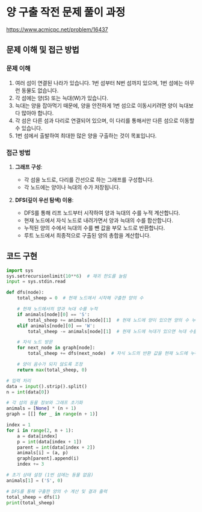 # 양 구출 작전 문제 풀이 과정

https://www.acmicpc.net/problem/16437

## 문제 이해 및 접근 방법

### 문제 이해
1. 여러 섬이 연결된 나라가 있습니다. 1번 섬부터 N번 섬까지 있으며, 1번 섬에는 아무런 동물도 없습니다.
2. 각 섬에는 양(S) 또는 늑대(W)가 있습니다.
3. 늑대는 양을 잡아먹기 때문에, 양을 안전하게 1번 섬으로 이동시키려면 양이 늑대보다 많아야 합니다.
4. 각 섬은 다른 섬과 다리로 연결되어 있으며, 이 다리를 통해서만 다른 섬으로 이동할 수 있습니다.
5. 1번 섬에서 출발하여 최대한 많은 양을 구출하는 것이 목표입니다.

### 접근 방법
1. **그래프 구성**:
   - 각 섬을 노드로, 다리를 간선으로 하는 그래프를 구성합니다.
   - 각 노드에는 양이나 늑대의 수가 저장됩니다.

2. **DFS(깊이 우선 탐색) 이용**:
   - DFS를 통해 리프 노드부터 시작하여 양과 늑대의 수를 누적 계산합니다.
   - 현재 노드에서 자식 노드로 내려가면서 양과 늑대의 수를 합산합니다.
   - 누적된 양의 수에서 늑대의 수를 뺀 값을 부모 노드로 반환합니다.
   - 루트 노드에서 최종적으로 구출된 양의 총합을 계산합니다.

## 코드 구현

```python
import sys
sys.setrecursionlimit(10**6)  # 재귀 한도를 늘림
input = sys.stdin.read

def dfs(node):
    total_sheep = 0  # 현재 노드에서 시작해 구출한 양의 수

    # 현재 노드에서의 양과 늑대 수를 누적
    if animals[node][0] == 'S':
        total_sheep += animals[node][1]  # 현재 노드에 양이 있으면 양의 수 누적
    elif animals[node][0] == 'W':
        total_sheep -= animals[node][1]  # 현재 노드에 늑대가 있으면 늑대 수를 양의 수에서 뺌

    # 자식 노드 방문
    for next_node in graph[node]:
        total_sheep += dfs(next_node)  # 자식 노드의 반환 값을 현재 노드에 누적

    # 양이 음수가 되지 않도록 조정
    return max(total_sheep, 0)

# 입력 처리
data = input().strip().split()
n = int(data[0])

# 각 섬의 동물 정보와 그래프 초기화
animals = [None] * (n + 1)
graph = [[] for _ in range(n + 1)]

index = 1
for i in range(2, n + 1):
    a = data[index]
    p = int(data[index + 1])
    parent = int(data[index + 2])
    animals[i] = (a, p)
    graph[parent].append(i)
    index += 3

# 초기 상태 설정 (1번 섬에는 동물 없음)
animals[1] = ('S', 0)

# DFS를 통해 구출한 양의 수 계산 및 결과 출력
total_sheep = dfs(1)
print(total_sheep)
```